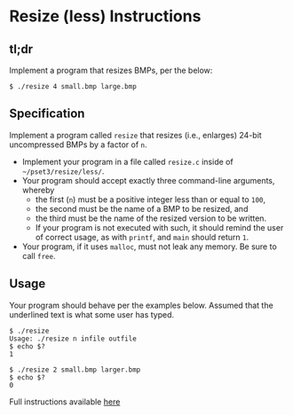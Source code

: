 # Resize (less) Instructions


## tl;dr
Implement a program that resizes BMPs, per the below:
```
$ ./resize 4 small.bmp large.bmp
```


## Specification
Implement a program called `resize` that resizes (i.e., enlarges) 24-bit uncompressed BMPs by a factor of `n`.
- Implement your program in a file called `resize.c` inside of `~/pset3/resize/less/`.
- Your program should accept exactly three command-line arguments, whereby
    - the first (`n`) must be a positive integer less than or equal to `100`,
    - the second must be the name of a BMP to be resized, and
    - the third must be the name of the resized version to be written.
    + If your program is not executed with such, it should remind the user of correct usage, as with `printf`, and `main` should return `1`.
- Your program, if it uses `malloc`, must not leak any memory. Be sure to call `free`.


## Usage
Your program should behave per the examples below. Assumed that the underlined text is what some user has typed.

```
$ ./resize
Usage: ./resize n infile outfile
$ echo $?
1
```

```
$ ./resize 2 small.bmp larger.bmp
$ echo $?
0
```


Full instructions available [here](https://docs.cs50.net/2019/x/psets/3/resize/less/resize.html)